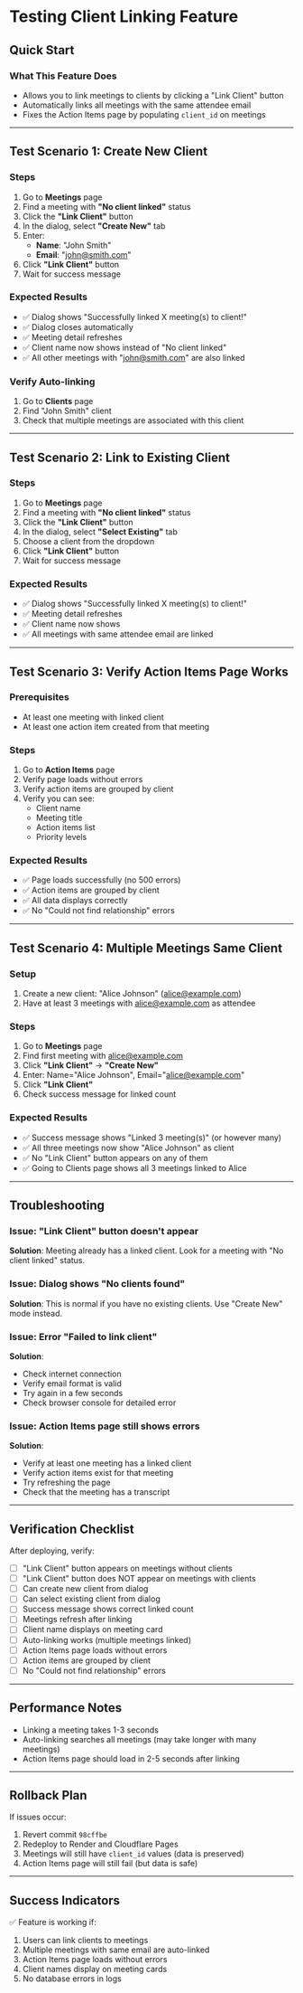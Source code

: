 # Testing Client Linking Feature

## Quick Start

### What This Feature Does
- Allows you to link meetings to clients by clicking a "Link Client" button
- Automatically links all meetings with the same attendee email
- Fixes the Action Items page by populating `client_id` on meetings

---

## Test Scenario 1: Create New Client

### Steps
1. Go to **Meetings** page
2. Find a meeting with **"No client linked"** status
3. Click the **"Link Client"** button
4. In the dialog, select **"Create New"** tab
5. Enter:
   - **Name**: "John Smith"
   - **Email**: "john@smith.com"
6. Click **"Link Client"** button
7. Wait for success message

### Expected Results
- ✅ Dialog shows "Successfully linked X meeting(s) to client!"
- ✅ Dialog closes automatically
- ✅ Meeting detail refreshes
- ✅ Client name now shows instead of "No client linked"
- ✅ All other meetings with "john@smith.com" are also linked

### Verify Auto-linking
1. Go to **Clients** page
2. Find "John Smith" client
3. Check that multiple meetings are associated with this client

---

## Test Scenario 2: Link to Existing Client

### Steps
1. Go to **Meetings** page
2. Find a meeting with **"No client linked"** status
3. Click the **"Link Client"** button
4. In the dialog, select **"Select Existing"** tab
5. Choose a client from the dropdown
6. Click **"Link Client"** button
7. Wait for success message

### Expected Results
- ✅ Dialog shows "Successfully linked X meeting(s) to client!"
- ✅ Meeting detail refreshes
- ✅ Client name now shows
- ✅ All meetings with same attendee email are linked

---

## Test Scenario 3: Verify Action Items Page Works

### Prerequisites
- At least one meeting with linked client
- At least one action item created from that meeting

### Steps
1. Go to **Action Items** page
2. Verify page loads without errors
3. Verify action items are grouped by client
4. Verify you can see:
   - Client name
   - Meeting title
   - Action items list
   - Priority levels

### Expected Results
- ✅ Page loads successfully (no 500 errors)
- ✅ Action items are grouped by client
- ✅ All data displays correctly
- ✅ No "Could not find relationship" errors

---

## Test Scenario 4: Multiple Meetings Same Client

### Setup
1. Create a new client: "Alice Johnson" (alice@example.com)
2. Have at least 3 meetings with alice@example.com as attendee

### Steps
1. Go to **Meetings** page
2. Find first meeting with alice@example.com
3. Click **"Link Client"** → **"Create New"**
4. Enter: Name="Alice Johnson", Email="alice@example.com"
5. Click **"Link Client"**
6. Check success message for linked count

### Expected Results
- ✅ Success message shows "Linked 3 meeting(s)" (or however many)
- ✅ All three meetings now show "Alice Johnson" as client
- ✅ No "Link Client" button appears on any of them
- ✅ Going to Clients page shows all 3 meetings linked to Alice

---

## Troubleshooting

### Issue: "Link Client" button doesn't appear
**Solution**: Meeting already has a linked client. Look for a meeting with "No client linked" status.

### Issue: Dialog shows "No clients found"
**Solution**: This is normal if you have no existing clients. Use "Create New" mode instead.

### Issue: Error "Failed to link client"
**Solution**: 
- Check internet connection
- Verify email format is valid
- Try again in a few seconds
- Check browser console for detailed error

### Issue: Action Items page still shows errors
**Solution**:
- Verify at least one meeting has a linked client
- Verify action items exist for that meeting
- Try refreshing the page
- Check that the meeting has a transcript

---

## Verification Checklist

After deploying, verify:

- [ ] "Link Client" button appears on meetings without clients
- [ ] "Link Client" button does NOT appear on meetings with clients
- [ ] Can create new client from dialog
- [ ] Can select existing client from dialog
- [ ] Success message shows correct linked count
- [ ] Meetings refresh after linking
- [ ] Client name displays on meeting card
- [ ] Auto-linking works (multiple meetings linked)
- [ ] Action Items page loads without errors
- [ ] Action items are grouped by client
- [ ] No "Could not find relationship" errors

---

## Performance Notes

- Linking a meeting takes 1-3 seconds
- Auto-linking searches all meetings (may take longer with many meetings)
- Action Items page should load in 2-5 seconds after linking

---

## Rollback Plan

If issues occur:
1. Revert commit `98cffbe`
2. Redeploy to Render and Cloudflare Pages
3. Meetings will still have `client_id` values (data is preserved)
4. Action Items page will still fail (but data is safe)

---

## Success Indicators

✅ Feature is working if:
1. Users can link clients to meetings
2. Multiple meetings with same email are auto-linked
3. Action Items page loads without errors
4. Client names display on meeting cards
5. No database errors in logs

